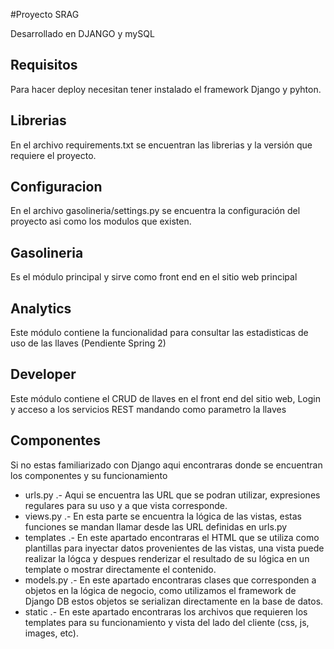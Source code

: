 #Proyecto SRAG

 Desarrollado en DJANGO y mySQL
## Requisitos

Para hacer deploy necesitan tener instalado el framework Django y pyhton.

## Librerias

En el archivo requirements.txt se encuentran las librerias y la versión que requiere el proyecto.

## Configuracion

En el archivo gasolineria/settings.py se encuentra la configuración del proyecto asi como los modulos que existen.

## Gasolineria

Es el módulo principal y sirve como front end en el sitio web principal 

## Analytics

Este módulo contiene la funcionalidad para consultar las estadisticas de uso de las llaves (Pendiente Spring 2)

## Developer

Este módulo contiene el CRUD de llaves en el front end del sitio web, Login y acceso a los servicios REST mandando como parametro la llaves

## Componentes

Si no estas familiarizado con Django aqui encontraras donde se encuentran los componentes y su funcionamiento

*  urls.py .- Aqui se encuentra las URL que se podran utilizar, expresiones regulares para su uso y a que vista corresponde.
*  views.py .- En esta parte se encuentra la lógica de las vistas, estas funciones se mandan llamar desde las URL definidas en urls.py
*  templates .- En este apartado encontraras el HTML que se utiliza como plantillas para inyectar datos provenientes de las vistas, una vista puede realizar la lógca y despues renderizar el resultado de su lógica en un template o mostrar directamente el contenido.
*  models.py .- En este apartado encontraras clases que corresponden a objetos en la lógica de negocio, como utilizamos el framework de Django DB estos objetos se serializan directamente en la base de datos.
*  static .- En este apartado encontraras los archivos que requieren los templates para su funcionamiento y vista del lado del cliente (css, js, images, etc).

